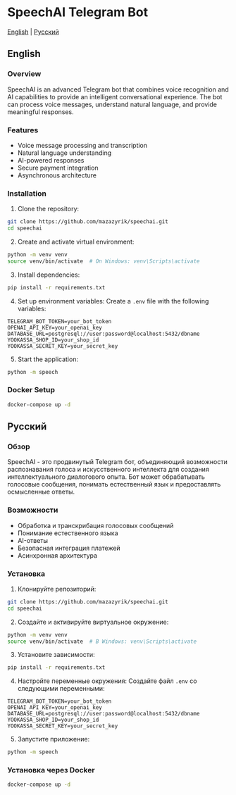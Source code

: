 # SpeechAI Telegram Bot

[English](#english) | [Русский](#русский)

## English

### Overview
SpeechAI is an advanced Telegram bot that combines voice recognition and AI capabilities to provide an intelligent conversational experience. The bot can process voice messages, understand natural language, and provide meaningful responses.

### Features
- Voice message processing and transcription
- Natural language understanding
- AI-powered responses
- Secure payment integration
- Asynchronous architecture

### Installation

1. Clone the repository:
```bash
git clone https://github.com/mazazyrik/speechai.git
cd speechai
```

2. Create and activate virtual environment:
```bash
python -m venv venv
source venv/bin/activate  # On Windows: venv\Scripts\activate
```

3. Install dependencies:
```bash
pip install -r requirements.txt
```

4. Set up environment variables:
Create a `.env` file with the following variables:
```
TELEGRAM_BOT_TOKEN=your_bot_token
OPENAI_API_KEY=your_openai_key
DATABASE_URL=postgresql://user:password@localhost:5432/dbname
YOOKASSA_SHOP_ID=your_shop_id
YOOKASSA_SECRET_KEY=your_secret_key
```

5. Start the application:
```bash
python -m speech
```

### Docker Setup
```bash
docker-compose up -d
```

## Русский

### Обзор
SpeechAI - это продвинутый Telegram бот, объединяющий возможности распознавания голоса и искусственного интеллекта для создания интеллектуального диалогового опыта. Бот может обрабатывать голосовые сообщения, понимать естественный язык и предоставлять осмысленные ответы.

### Возможности
- Обработка и транскрибация голосовых сообщений
- Понимание естественного языка
- AI-ответы
- Безопасная интеграция платежей
- Асинхронная архитектура

### Установка

1. Клонируйте репозиторий:
```bash
git clone https://github.com/mazazyrik/speechai.git
cd speechai
```

2. Создайте и активируйте виртуальное окружение:
```bash
python -m venv venv
source venv/bin/activate  # В Windows: venv\Scripts\activate
```

3. Установите зависимости:
```bash
pip install -r requirements.txt
```

4. Настройте переменные окружения:
Создайте файл `.env` со следующими переменными:
```
TELEGRAM_BOT_TOKEN=your_bot_token
OPENAI_API_KEY=your_openai_key
DATABASE_URL=postgresql://user:password@localhost:5432/dbname
YOOKASSA_SHOP_ID=your_shop_id
YOOKASSA_SECRET_KEY=your_secret_key
```

5. Запустите приложение:
```bash
python -m speech
```

### Установка через Docker
```bash
docker-compose up -d
```